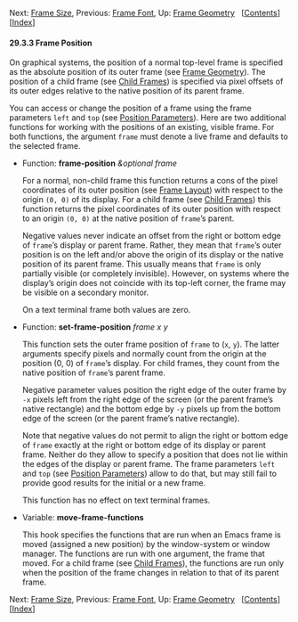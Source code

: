 <!-- This is the GNU Emacs Lisp Reference Manual
corresponding to Emacs version 27.2.

Copyright (C) 1990-1996, 1998-2021 Free Software Foundation,
Inc.

Permission is granted to copy, distribute and/or modify this document
under the terms of the GNU Free Documentation License, Version 1.3 or
any later version published by the Free Software Foundation; with the
Invariant Sections being "GNU General Public License," with the
Front-Cover Texts being "A GNU Manual," and with the Back-Cover
Texts as in (a) below.  A copy of the license is included in the
section entitled "GNU Free Documentation License."

(a) The FSF's Back-Cover Text is: "You have the freedom to copy and
modify this GNU manual.  Buying copies from the FSF supports it in
developing GNU and promoting software freedom." -->

<!-- Created by GNU Texinfo 6.7, http://www.gnu.org/software/texinfo/ -->

Next: [Frame Size](Frame-Size.html), Previous: [Frame Font](Frame-Font.html), Up: [Frame Geometry](Frame-Geometry.html)   \[[Contents](index.html#SEC_Contents "Table of contents")]\[[Index](Index.html "Index")]

#### 29.3.3 Frame Position

On graphical systems, the position of a normal top-level frame is specified as the absolute position of its outer frame (see [Frame Geometry](Frame-Geometry.html)). The position of a child frame (see [Child Frames](Child-Frames.html)) is specified via pixel offsets of its outer edges relative to the native position of its parent frame.

You can access or change the position of a frame using the frame parameters `left` and `top` (see [Position Parameters](Position-Parameters.html)). Here are two additional functions for working with the positions of an existing, visible frame. For both functions, the argument `frame` must denote a live frame and defaults to the selected frame.

*   Function: **frame-position** *\&optional frame*

    For a normal, non-child frame this function returns a cons of the pixel coordinates of its outer position (see [Frame Layout](Frame-Layout.html)) with respect to the origin `(0, 0)` of its display. For a child frame (see [Child Frames](Child-Frames.html)) this function returns the pixel coordinates of its outer position with respect to an origin `(0, 0)` at the native position of `frame`’s parent.

    Negative values never indicate an offset from the right or bottom edge of `frame`’s display or parent frame. Rather, they mean that `frame`’s outer position is on the left and/or above the origin of its display or the native position of its parent frame. This usually means that `frame` is only partially visible (or completely invisible). However, on systems where the display’s origin does not coincide with its top-left corner, the frame may be visible on a secondary monitor.

    On a text terminal frame both values are zero.

<!---->

*   Function: **set-frame-position** *frame x y*

    This function sets the outer frame position of `frame` to (`x`, `y`). The latter arguments specify pixels and normally count from the origin at the position (0, 0) of `frame`’s display. For child frames, they count from the native position of `frame`’s parent frame.

    Negative parameter values position the right edge of the outer frame by `-x` pixels left from the right edge of the screen (or the parent frame’s native rectangle) and the bottom edge by `-y` pixels up from the bottom edge of the screen (or the parent frame’s native rectangle).

    Note that negative values do not permit to align the right or bottom edge of `frame` exactly at the right or bottom edge of its display or parent frame. Neither do they allow to specify a position that does not lie within the edges of the display or parent frame. The frame parameters `left` and `top` (see [Position Parameters](Position-Parameters.html)) allow to do that, but may still fail to provide good results for the initial or a new frame.

    This function has no effect on text terminal frames.

<!---->

*   Variable: **move-frame-functions**

    This hook specifies the functions that are run when an Emacs frame is moved (assigned a new position) by the window-system or window manager. The functions are run with one argument, the frame that moved. For a child frame (see [Child Frames](Child-Frames.html)), the functions are run only when the position of the frame changes in relation to that of its parent frame.

Next: [Frame Size](Frame-Size.html), Previous: [Frame Font](Frame-Font.html), Up: [Frame Geometry](Frame-Geometry.html)   \[[Contents](index.html#SEC_Contents "Table of contents")]\[[Index](Index.html "Index")]
